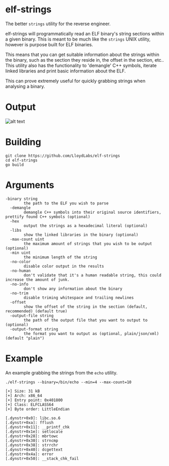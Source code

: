 # elf-strings

The better `strings` utility for the reverse engineer.

elf-strings will programmatically read an ELF binary's string sections within a given binary. This is meant to be much like the `strings` UNIX utility, however is purpose built for ELF binaries. 

This means that you can get suitable information about the strings within the binary, such as the section they reside in, the offset in the section, etc.. This utility also has the functionality to 'demangle' C++ symbols, iterate linked libraries and print basic information about the ELF.

This can prove extremely useful for quickly grabbing strings when analysing a binary.

# Output
![alt text](https://i.imgur.com/plIdQCF.png "example of demangled strings")

# Building
```
git clone https://github.com/LloydLabs/elf-strings
cd elf-strings
go build
```

# Arguments
```
-binary string
    	the path to the ELF you wish to parse
  -demangle
    	demangle C++ symbols into their original source identifiers, prettify found C++ symbols (optional)
  -hex
    	output the strings as a hexadecimal literal (optional)
  -libs
    	show the linked libraries in the binary (optional)
  -max-count uint
    	the maximum amount of strings that you wish to be output (optional)
  -min uint
    	the minimum length of the string
  -no-color
    	disable color output in the results
  -no-human
    	don't validate that it's a human readable string, this could increase the amount of junk.
  -no-info
    	don't show any information about the binary
  -no-trim
    	disable triming whitespace and trailing newlines
  -offset
    	show the offset of the string in the section (default, recommended) (default true)
  -output-file string
    	the path of the output file that you want to output to (optional)
  -output-format string
    	the format you want to output as (optional, plain/json/xml) (default "plain")
```

# Example

An example grabbing the strings from the `echo` utility.

```
./elf-strings --binary=/bin/echo --min=4 --max-count=10

[+] Size: 31 kB
[+] Arch: x86_64
[+] Entry point: 0x401800
[+] Class: ELFCLASS64
[+] Byte order: LittleEndian

[.dynstr+0x0]: libc.so.6
[.dynstr+0xa]: fflush
[.dynstr+0x11]: __printf_chk
[.dynstr+0x1e]: setlocale
[.dynstr+0x28]: mbrtowc
[.dynstr+0x30]: strncmp
[.dynstr+0x38]: strrchr
[.dynstr+0x40]: dcgettext
[.dynstr+0x4a]: error
[.dynstr+0x50]: __stack_chk_fail
```
